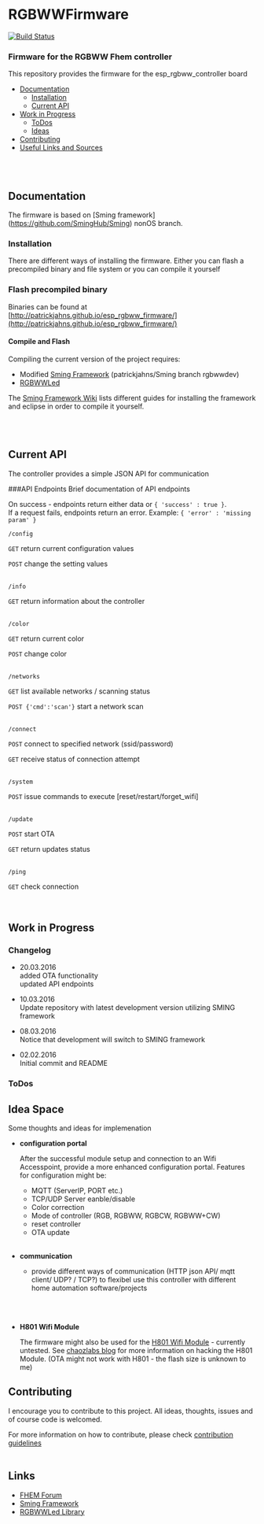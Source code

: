 # RGBWWFirmware
[![Build Status](https://travis-ci.org/patrickjahns/esp_rgbww_firmware.svg?branch=master)](https://travis-ci.org/patrickjahns/esp_rgbww_firmware)
### Firmware for the RGBWW Fhem controller

This repository provides the firmware for the esp_rgbww_controller board

- [Documentation](#documentation)
  - [Installation](#installation)
  - [Current API](#current-api)
- [Work in Progress](#work-in-progress)
  - [ToDos](#todos)
  - [Ideas](#idea-space)
- [Contributing](#contributing)
- [Useful Links and Sources](#links)

<br><br>
## Documentation

The firmware is based on [Sming framework] (https://github.com/SmingHub/Sming) nonOS branch. 

### Installation
There are different ways of installing the firmware. 
Either you can flash a precompiled binary and file system or you can compile it yourself

### Flash precompiled binary
Binaries can be found at [http://patrickjahns.github.io/esp_rgbww_firmware/](http://patrickjahns.github.io/esp_rgbww_firmware/)

#### Compile and Flash
Compiling the current version of the project requires:
* Modified [Sming Framework](https://github.com/patrickjahns/Sming/tree/rgbwwdev) (patrickjahns/Sming branch rgbwwdev)
* [RGBWWLed](https://github.com/patrickjahns/RGBWWLed/)

The [Sming Framework Wiki](https://github.com/SmingHub/Sming/wiki) lists different guides for installing the framework and eclipse in order to compile it yourself.


<br><br>
## Current API
The controller provides a simple JSON API for communication

###API Endpoints
Brief documentation of API endpoints

On success - endpoints return either data or `{ 'success' : true }`.  
If a request fails, endpoints return an error. Example: `{ 'error' : 'missing param' }`

```
/config
```

`GET` return current configuration values

`POST` change the setting values
<br><br>
```
/info
```
`GET` return information about the controller
<br><br>
```
/color
```

`GET` return current color 

`POST` change color
<br><br>
```
/networks
```

`GET` list available networks / scanning status

`POST {'cmd':'scan'}` start a network scan 
<br><br>
```
/connect
```

`POST` connect to specified network (ssid/password)

`GET` receive status of connection attempt
<br><br>
```
/system
```

`POST` issue commands to execute [reset/restart/forget_wifi]
<br><br>
```
/update
```

`POST` start OTA  

`GET` return updates status
<br><br>
```
/ping
```

`GET` check connection
<br><br><br>
## Work in Progress
### Changelog
* 20.03.2016  
  added OTA functionality  
  updated API endpoints  

* 10.03.2016  
  Update repository with latest development version utilizing SMING framework  
  
* 08.03.2016  
  Notice that development will switch to SMING framework  
  
* 02.02.2016  
  Initial commit and README

### ToDos


## Idea Space
Some thoughts and ideas for implemenation

* __configuration portal__

  After the successful module setup and connection to an Wifi Accesspoint, provide a more enhanced configuration portal. 
  Features for configuration might be:
  - MQTT (ServerIP, PORT etc.)
  - TCP/UDP Server eanble/disable
  - Color correction
  - Mode of controller (RGB, RGBWW, RGBCW, RGBWW+CW)
  - reset controller
  - OTA update
<br><br>
* __communication__
  - provide different ways of communication (HTTP json API/ mqtt client/ UDP? / TCP?) to flexibel use this controller with different home automation software/projects

<br><br>
* __H801 Wifi Module__

  The firmware might also be used for the [H801 Wifi Module](http://www.aliexpress.com/item/rgb-strip-WiFi-controller-1-port-control-15-rgb-lights-communicate-with-Android-phone-to-dim/32301423622.html) - currently untested. See [chaozlabs blog](http://chaozlabs.blogspot.de/2015/08/esp8266-in-wild-wifi-led-controller-hack.html) for more information on hacking the H801 Module. (OTA might not work with H801 - the flash size is unknown to me)


## Contributing

I encourage you to contribute to this project. All ideas, thoughts, issues and of course code is welcomed.

For more information on how to contribute, please check [contribution guidelines](CONTRIBUTING.md)
<br><br>
## Links

- [FHEM Forum](http://forum.fhem.de/)
- [Sming Framework](https://github.com/SmingHub/Sming)
- [RGBWWLed Library](https://github.com/patrickjahns/RGBWWLed)
